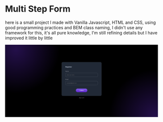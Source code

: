 # Multi Step Form

here is a small project I made with Vanilla Javascript, HTML and CSS, using good programming practices and BEM class naming, I didn't use any framework for this, it's all pure knowledge, I'm still refining details but I have improved it little by little

![Register Multi Step](./images/step1.png)